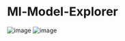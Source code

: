 # Ml-Model-Explorer
![image](https://github.com/CreateJas/Ml-Model-Explorer/assets/91935368/14ffa620-66ab-46a1-83ac-dd8773694c18)
![image](https://github.com/CreateJas/Ml-Model-Explorer/assets/91935368/629e45c8-c4e9-4600-b89b-1553616cf58d)
